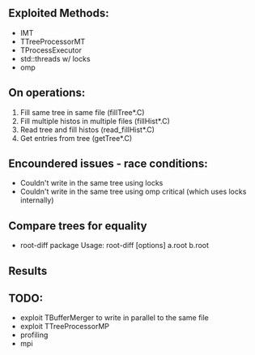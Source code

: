 ## Exploited Methods:
- IMT 
- TTreeProcessorMT
- TProcessExecutor
- std::threads w/ locks
- omp

## On operations:
1) Fill same tree in same file (fillTree*.C)
2) Fill multiple histos in multiple files (fillHist*.C)
3) Read tree and fill histos (read_fillHist*.C)
4) Get entries from tree (getTree*.C)

## Encoundered issues - race conditions:
- Couldn't write in the same tree using locks 
- Couldn't write in the same tree using omp critical (which uses locks internally)

## Compare trees for equality
- root-diff package
Usage: root-diff [options] a.root b.root

## Results



## TODO:
- exploit TBufferMerger to write in parallel to the same file
- exploit TTreeProcessorMP
- profiling
- mpi
